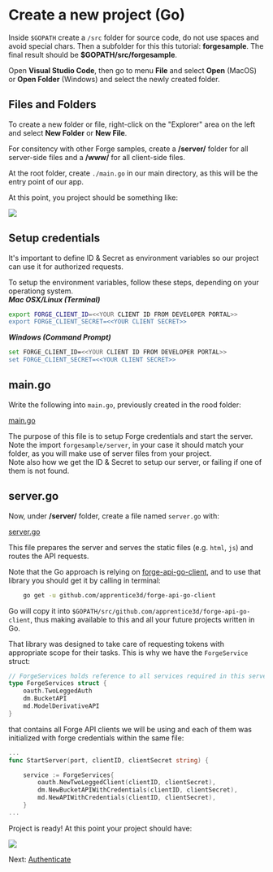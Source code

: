 # Create a new project (Go)

Inside `$GOPATH` create a `/src` folder for source code, do not use spaces and avoid special chars. Then a subfolder for this this tutorial: **forgesample**. The final result should be **$GOPATH/src/forgesample**.

Open **Visual Studio Code**, then go to menu **File** and select **Open** (MacOS) or **Open Folder** (Windows) and select the newly created folder. 


## Files and Folders

To create a new folder or file, right-click on the "Explorer" area on the left and select **New Folder** or **New File**.

For consitency with other Forge samples, create a **/server/** folder for all server-side files and a **/www/** for all client-side files.

At the root folder, create `./main.go` in our main directory, as this will be the entry point of our app.
	
At this point, you project should be something like:

![](_media/go/vs_code_explorer.png) 


## Setup credentials

It's important to define ID & Secret as environment variables so our project can use it for authorized requests.

To setup the environment variables, follow these steps, depending on your operationg system.    
***Mac OSX/Linux (Terminal)***

```bash
export FORGE_CLIENT_ID=<<YOUR CLIENT ID FROM DEVELOPER PORTAL>>
export FORGE_CLIENT_SECRET=<<YOUR CLIENT SECRET>>
```    

***Windows (Command Prompt)***

```bash
set FORGE_CLIENT_ID=<<YOUR CLIENT ID FROM DEVELOPER PORTAL>>
set FORGE_CLIENT_SECRET=<<YOUR CLIENT SECRET>>
```

## main.go

Write the following into `main.go`, previously created in the rood folder:

[main.go](_snippets/viewmodels/go/main.go ':include :type=code go')

The purpose of this file is to setup Forge credentials and start the server.    
Note the import `forgesample/server`, in your case it should match your folder, as you will make use of server files from your project.  
Note also how we get the ID & Secret to setup our server, or failing if one of them is not found.

## server.go

Now, under **/server/** folder, create a file named `server.go` with:

[server.go](_snippets/viewmodels/go/server.go ':include :type=code go')

This file prepares the server and serves the static files (e.g. `html`, `js`) and routes the API requests.

Note that the Go approach is relying on [forge-api-go-client](https://github.com/apprentice3d/forge-api-go-client), and
to use that library you should get it by calling in terminal:

```bash
	go get -u github.com/apprentice3d/forge-api-go-client
```

Go will copy it into `$GOPATH/src/github.com/apprentice3d/forge-api-go-client`, 
thus making available to this and all your future projects written in Go.

That library was designed to take care of requesting tokens with appropriate scope for their tasks.
This is why we have the `ForgeService` struct:

```go
// ForgeServices holds reference to all services required in this server
type ForgeServices struct {
	oauth.TwoLeggedAuth
	dm.BucketAPI
	md.ModelDerivativeAPI
}

```
that contains all Forge API clients we will be using and each of them was initialized with forge credentials within the same file:

```go
...
func StartServer(port, clientID, clientSecret string) {

	service := ForgeServices{
		oauth.NewTwoLeggedClient(clientID, clientSecret),
		dm.NewBucketAPIWithCredentials(clientID, clientSecret),
		md.NewAPIWithCredentials(clientID, clientSecret),
	}
...
```



Project is ready! At this point your project should have:

![](_media/go/vs_code_project.png) 


Next: [Authenticate](oauth/2legged/)